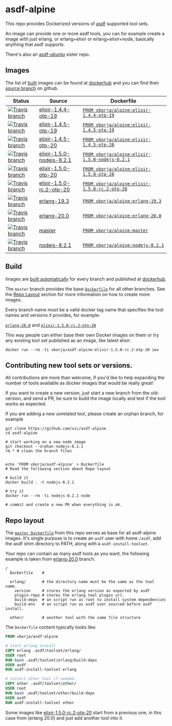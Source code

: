 # asdf-alpine

This repo provides Dockerized versions of [asdf] supported tool sets.

An image can provide one or more asdf tools, you can for example create a image
with just erlang, or erlang+elixir or erlang+elixir+node, basically anything
that asdf supports.

There's also an [asdf-ubuntu](https://github.com/vic/asdf-ubuntu) sister repo.

## Images

The list of [built][builds] images can be found at [dockerhub] and you can find their [source branch][branches] on github.

| Status | Source | Dockerfile |
|--------|--------|--------|
| [![Travis branch](https://img.shields.io/travis/vic/asdf-alpine/elixir-1.4.4-otp-19.svg)](https://github.com/vic/asdf-alpine/tree/elixir-1.4.4-otp-19)| [elixir-1.4.4-otp-19](https://github.com/vic/asdf-alpine/tree/elixir-1.4.4-otp-19)| [`FROM vborja/alpine:elixir-1.4.4-otp-19`](https://github.com/vic/asdf-alpine/blob/elixir-1.4.4-otp-19/Dockerfile) |
| [![Travis branch](https://img.shields.io/travis/vic/asdf-alpine/elixir-1.4.5-otp-19.svg)](https://github.com/vic/asdf-alpine/tree/elixir-1.4.5-otp-19)| [elixir-1.4.5-otp-19](https://github.com/vic/asdf-alpine/tree/elixir-1.4.5-otp-19)| [`FROM vborja/alpine:elixir-1.4.5-otp-19`](https://github.com/vic/asdf-alpine/blob/elixir-1.4.5-otp-19/Dockerfile) |
| [![Travis branch](https://img.shields.io/travis/vic/asdf-alpine/elixir-1.4.5-otp-20.svg)](https://github.com/vic/asdf-alpine/tree/elixir-1.4.5-otp-20)| [elixir-1.4.5-otp-20](https://github.com/vic/asdf-alpine/tree/elixir-1.4.5-otp-20)| [`FROM vborja/alpine:elixir-1.4.5-otp-20`](https://github.com/vic/asdf-alpine/blob/elixir-1.4.5-otp-20/Dockerfile) |
| [![Travis branch](https://img.shields.io/travis/vic/asdf-alpine/elixir-1.5.0-nodejs-8.2.1.svg)](https://github.com/vic/asdf-alpine/tree/elixir-1.5.0-nodejs-8.2.1)| [elixir-1.5.0-nodejs-8.2.1](https://github.com/vic/asdf-alpine/tree/elixir-1.5.0-nodejs-8.2.1)| [`FROM vborja/alpine:elixir-1.5.0-nodejs-8.2.1`](https://github.com/vic/asdf-alpine/blob/elixir-1.5.0-nodejs-8.2.1/Dockerfile) |
| [![Travis branch](https://img.shields.io/travis/vic/asdf-alpine/elixir-1.5.0-otp-20.svg)](https://github.com/vic/asdf-alpine/tree/elixir-1.5.0-otp-20)| [elixir-1.5.0-otp-20](https://github.com/vic/asdf-alpine/tree/elixir-1.5.0-otp-20)| [`FROM vborja/alpine:elixir-1.5.0-otp-20`](https://github.com/vic/asdf-alpine/blob/elixir-1.5.0-otp-20/Dockerfile) |
| [![Travis branch](https://img.shields.io/travis/vic/asdf-alpine/elixir-1.5.0-rc.2-otp-20.svg)](https://github.com/vic/asdf-alpine/tree/elixir-1.5.0-rc.2-otp-20)| [elixir-1.5.0-rc.2-otp-20](https://github.com/vic/asdf-alpine/tree/elixir-1.5.0-rc.2-otp-20)| [`FROM vborja/alpine:elixir-1.5.0-rc.2-otp-20`](https://github.com/vic/asdf-alpine/blob/elixir-1.5.0-rc.2-otp-20/Dockerfile) |
| [![Travis branch](https://img.shields.io/travis/vic/asdf-alpine/erlang-19.3.svg)](https://github.com/vic/asdf-alpine/tree/erlang-19.3)| [erlang-19.3](https://github.com/vic/asdf-alpine/tree/erlang-19.3)| [`FROM vborja/alpine:erlang-19.3`](https://github.com/vic/asdf-alpine/blob/erlang-19.3/Dockerfile) |
| [![Travis branch](https://img.shields.io/travis/vic/asdf-alpine/erlang-20.0.svg)](https://github.com/vic/asdf-alpine/tree/erlang-20.0)| [erlang-20.0](https://github.com/vic/asdf-alpine/tree/erlang-20.0)| [`FROM vborja/alpine:erlang-20.0`](https://github.com/vic/asdf-alpine/blob/erlang-20.0/Dockerfile) |
| [![Travis branch](https://img.shields.io/travis/vic/asdf-alpine/master.svg)](https://github.com/vic/asdf-alpine/tree/master)| [master](https://github.com/vic/asdf-alpine/tree/master)| [`FROM vborja/alpine:master`](https://github.com/vic/asdf-alpine/blob/master/Dockerfile) |
| [![Travis branch](https://img.shields.io/travis/vic/asdf-alpine/nodejs-8.2.1.svg)](https://github.com/vic/asdf-alpine/tree/nodejs-8.2.1)| [nodejs-8.2.1](https://github.com/vic/asdf-alpine/tree/nodejs-8.2.1)| [`FROM vborja/alpine:nodejs-8.2.1`](https://github.com/vic/asdf-alpine/blob/nodejs-8.2.1/Dockerfile) |


## Build

Images are [built automatically][builds] for every branch and published at [dockerhub].

The `master` branch provides the base [`Dockerfile`][master] for all other branches.
See the [Repo Layout](#repo-layout) section for more information on how to create more
images.

Every branch name *must* be a valid docker tag name that specifies the tool names and 
versions it provides, for example: 

[`erlang-20.0`][erlang-20.0] and [`elixir-1.5.0-rc.2-otp-20`][elixir-1.5.0-rc.2-otp-20]

This way people can either base their own Docker images on them or try any existing
tool set published as an image, like latest elixir:

```
docker run --rm -ti vborja/asdf-alpine:elixir-1.5.0-rc.2-otp-20 iex
```


## Contributing new tool sets or versions.

All contributions are more than welcome, if you'd like to help expanding the number of tools available
as docker images that would be really great!

If you want to create a new version, just start a new branch from the old-version, and send a PR, be sure to
build the image locally and test if the tool works as expected.

If you are adding a new unrelated tool, please create an orphan branch, for example

```shell
git clone https://github.com/vic/asdf-alpine
cd asdf-alpine

# start working on a new node image
git checkout --orphan nodejs-8.2.1
rm * # clean the branch files


echo 'FROM vborja/asdf-alpine' > Dockerfile
# Read the following section about Repo layout

# build it
docker build . -t nodejs-8.2.1

# try it
docker run --rm -ti nodejs-8.2.1 node

# commit and create a new PR when everything is ok.
```

## Repo layout

The [`master Dockerfile`][master] from this repo serves as base for all asdf-alpine
images. It's single purpose is to create an `asdf` user with home `/asdf`, add the
asdf shim directory to PATH, along with a `asdf-install-toolset`. 

Your repo can contain as many asdf tools as you want, the following example is
taken from [erlang-20.0] branch.

```
/
  Dockerfile    # 
  
  erlang/       # the directory name must be the same as the tool name.
    version     # stores the erlang version as expected by asdf
    plugin-repo # stores the erlang tool plugin url.
    build-deps  # an script run as root to install system dependencies
    build-env   # an script run as asdf user sourced before asdf install.  
    
  other/        # another tool with the same file structure
```

The `Dockerfile` content typically looks like:

```Dockerfile
FROM vborja/asdf-alpine

# start erlang install
COPY erlang .asdf/toolset/erlang/
USER root
RUN bash .asdf/toolset/erlang/build-deps
USER asdf
RUN asdf-install-toolset erlang

# install other tool if needed
COPY other .asdf/toolset/other/
USER root
RUN bash .asdf/toolset/other/build-deps
USER asdf
RUN asdf-install-toolset other
```

Some images like [elixir-1.5.0-rc.2-otp-20] start from a previous one,
in this case from (erlang 20.0) and just add another tool into it.

[elixir-1.5.0-rc.2-otp-20]: https://github.com/vic/asdf-alpine/tree/elixir-1.5.0-rc.2-otp-20
[erlang-20.0]: https://github.com/vic/asdf-alpine/tree/erlang-20.0
[master]: https://github.com/vic/asdf-alpine/blob/master/Dockerfile
[dockerhub]: https://hub.docker.com/r/vborja/asdf-alpine/tags/
[asdf]: https://github.com/asdf-vm/asdf
[builds]: https://travis-ci.org/vic/asdf-alpine/builds
[multi]: https://docs.docker.com/engine/userguide/eng-image/multistage-build/
[branches]: https://github.com/vic/asdf-alpine/branches
